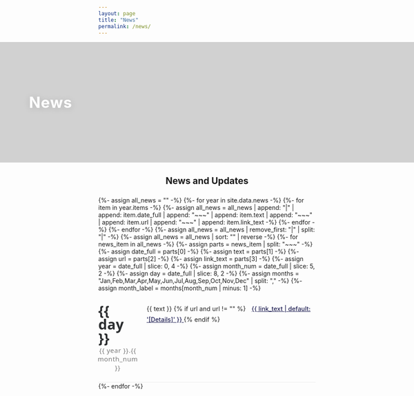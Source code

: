 ```yaml
---
layout: page
title: "News"
permalink: /news/
---
```


<style>
.news-flex-list {
  width: 100%;
  max-width: 1000px;
  margin: 0 auto 32px auto;
  padding: 0;
}
.news-flex-item {
  display: flex;
  border-bottom: 1.2px solid #ececec;
  padding: 28px 0 24px 0;
  align-items: flex-start;
}
.news-date-col {
  width: 90px;
  min-width: 75px;
  display: flex;
  flex-direction: column;
  align-items: center;
  justify-content: flex-start;
  font-family: 'Segoe UI', Arial, sans-serif;
  flex-shrink: 0;
}
.news-day {
  font-size: 2.3em;
  font-weight: 800;
  color: #2c2e30;
  letter-spacing: 0.01em;
  line-height: 1;
  margin-bottom: 2px;
}
.news-month-year {
  font-size: 1.09em;
  color: #7a7a7a;
  font-weight: 500;
  letter-spacing: 0.04em;
  text-align: center;
}
.news-content-col {
  flex: 1;
  padding-left: 22px;
  font-size: 1.04em;
  line-height: 1.72;
  color: #232323;
}
.news-details-link {
  color: #225;
  margin-left: 9px;
  font-weight: 500;
  font-size: 0.98em;
}
@media (max-width: 650px) {
  .news-flex-item { flex-direction: column; padding: 20px 0 14px 0;}
  .news-date-col { flex-direction: row; width: 100%; margin-bottom: 8px;}
  .news-day { font-size: 1.5em; margin-bottom:0; margin-right: 16px;}
  .news-month-year { font-size: 1em; }
  .news-content-col { padding-left:0; }
}
  .news-header-image {
  position: relative;
  width: 100vw;
  left: 50%;
  right: 50%;
  margin-left: -50vw;
  margin-right: -50vw;
  height: 280px; /* 필요시 320px로 변경 가능 */
  background: url('/assets/images/Academic_Sunset.jpg') center center / cover no-repeat;
  display: flex;
  align-items: center;
}
.news-header-overlay {
  position: absolute;
  inset: 0;
  background: rgba(30,30,30,0.20); /* overlay_filter: 0.2 */
  z-index: 1;
}
.news-header-text {
  position: relative;
  z-index: 2;
  color: #fff;
  font-size: 2.5em;
  font-weight: 700;
  margin-left: 7vw;
  margin-right: auto;
  text-shadow: 0 2px 16px rgba(0,0,0,0.14);
  letter-spacing: 1px;
  display: flex;
  align-items: center;
  justify-content: flex-start;  /* ← 왼쪽 정렬 */
  width: 100%;
  height: 100%;
  text-align: left;
}
@media (max-width: 800px) {
  .news-header-image { height: 160px; }
  .news-header-text { font-size: 1.5em; margin-left: 14px;}
}
</style>

<!-- News Header Section -->
<div class="news-header-image">
  <div class="news-header-overlay"></div>
  <div class="news-header-text">
    <span>News</span>
  </div>
</div>


<h2 style="font-size:1.5em; font-weight:700; margin-bottom:24px; text-align:center;">
  News and Updates
</h2>
<div class="news-flex-list">
  {%- assign all_news = "" -%}
  {%- for year in site.data.news -%}
    {%- for item in year.items -%}
      {%- assign all_news = all_news | append: "|" | append: item.date_full | append: "~~~" | append: item.text | append: "~~~" | append: item.url | append: "~~~" | append: item.link_text -%}
    {%- endfor -%}
  {%- endfor -%}
  {%- assign all_news = all_news | remove_first: "|" | split: "|" -%}
  {%- assign all_news = all_news | sort: "" | reverse -%}
  {%- for news_item in all_news -%}
    {%- assign parts = news_item | split: "~~~" -%}
    {%- assign date_full = parts[0] -%}
    {%- assign text = parts[1] -%}
    {%- assign url = parts[2] -%}
    {%- assign link_text = parts[3] -%}
    {%- assign year = date_full | slice: 0, 4 -%}
    {%- assign month_num = date_full | slice: 5, 2 -%}
    {%- assign day = date_full | slice: 8, 2 -%}
    {%- assign months = "Jan,Feb,Mar,Apr,May,Jun,Jul,Aug,Sep,Oct,Nov,Dec" | split: "," -%}
    {%- assign month_label = months[month_num | minus: 1] -%}
    <div class="news-flex-item">
      <div class="news-date-col">
        <div class="news-day">{{ day }}</div>
        <div class="news-month-year">{{ year }}.{{ month_num }}</div>
      </div>
      <div class="news-content-col">
        {{ text }}
        {% if url and url != "" %}
          <a class="news-details-link" href="{{ url }}" target="_blank">
            {{ link_text | default: '[Details]' }}
          </a>
        {% endif %}
      </div>
    </div>
  {%- endfor -%}
</div>
